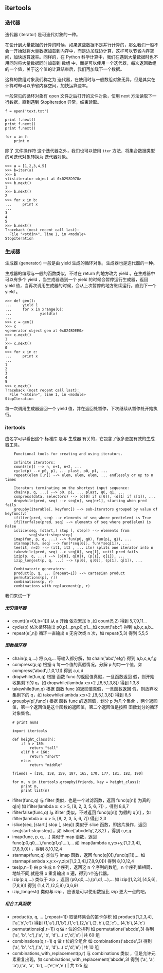 ## itertools

### 迭代器

迭代器 (iterator) 是可迭代对象的一种。

在设计到大量数据的计算的时候，如果这些数据不是并行计算的，那么我们一般不会一开始就将大量数据加载到内存中，而是边加载边计算，这样可以节省内存空间，加快运算速率。同样的，在 Python 科学计算中，我们在遇到大量数据时也不用同时将大量数据同时加载到 数组 中，而是可以使用一个迭代器，每次返回数组的一个值，关于这个值的计算结束后，我们再加载下一个数据。

这样的数组对象我们称之为 迭代器，在使用时与一般数组对象无异，但是其实在计算时却可以节省内存空间，加快运算速率。

一般常见的循环对象有 open 文件之后打开的文件对象，使用 next 方法读取下一行数据，直到遇到 StopIteration 异常，结束读取。

```
f = open('text.txt')

print f.next()
print f.next()
print f.next()

for x in f:
	print x
```

除了 文件操作符 这个迭代器之外，我们也可以使用 `iter` 方法，将集合数据类型的可迭代对象转换为 迭代器对象。

```
>>> a = [1,2,3,4,5]
>>> b=iter(a)
>>> b
<listiterator object at 0x0298D970>
>>> b.next()
1
>>> b.next()
2
>>> for x in b:
...     print x
...
3
4
5
>>> b.next()
Traceback (most recent call last):
  File "<stdin>", line 1, in <module>
StopIteration
```

### 生成器

生成器 (generator) 一般是由 yield 生成的循环对象，生成器也是迭代器的一种。

生成器的编写与一般的函数类似，不过在 return 的地方改为 yield 。在生成器中可以有多个 yield ，当生成器遇到一个 yield 的时候会暂停运行生成器，返回 yield 值，当再次调用生成器的时候，会从上次暂停的地方继续运行，直到下一个 yield 。

```
>>> def gen():
...     yield 1
...     for x in xrange(6):
...             yield(x)
...
>>> c = gen()
>>> c
<generator object gen at 0x024BDEE0>
>>> c.next()
1
>>> c.next()
0
>>> for x in c:
...     print x
...
1
2
3
4
5
>>> c.next()
Traceback (most recent call last):
  File "<stdin>", line 1, in <module>
StopIteration
```

每一次调用生成器返回一个 yield 值，并在返回处暂停，下次继续从暂停处开始执行。

### itertools

由名字可以看出这个 标准库 是与 生成器 有关的，它包含了很多更加有效的生成器工具。

```
	Functional tools for creating and using iterators.

	Infinite iterators:
    count([n]) --> n, n+1, n+2, ...
    cycle(p) --> p0, p1, ... plast, p0, p1, ...
    repeat(elem [,n]) --> elem, elem, elem, ... endlessly or up to n times

    Iterators terminating on the shortest input sequence:
    chain(p, q, ...) --> p0, p1, ... plast, q0, q1, ...
    compress(data, selectors) --> (d[0] if s[0]), (d[1] if s[1]), ...
    dropwhile(pred, seq) --> seq[n], seq[n+1], starting when pred fails
    groupby(iterable[, keyfunc]) --> sub-iterators grouped by value of keyfunc(v)
    ifilter(pred, seq) --> elements of seq where pred(elem) is True
    ifilterfalse(pred, seq) --> elements of seq where pred(elem) is False
    islice(seq, [start,] stop [, step]) --> elements from
           seq[start:stop:step]
    imap(fun, p, q, ...) --> fun(p0, q0), fun(p1, q1), ...
    starmap(fun, seq) --> fun(*seq[0]), fun(*seq[1]), ...
    tee(it, n=2) --> (it1, it2 , ... itn) splits one iterator into n
    takewhile(pred, seq) --> seq[0], seq[1], until pred fails
    izip(p, q, ...) --> (p[0], q[0]), (p[1], q[1]), ...
    izip_longest(p, q, ...) --> (p[0], q[0]), (p[1], q[1]), ...

    Combinatoric generators:
    product(p, q, ... [repeat=1]) --> cartesian product
    permutations(p[, r])
    combinations(p, r)
    combinations_with_replacement(p, r)

```

我们来试一下

##### 无穷循环器

- count([a=0[,b=1]]) 从 a 开始 依次累加 b ,如 count(5,2) 得到 5,7,9,11...
- cycle(p) 依次循环输出 p0,p1...pn,p0,p1...,如 count('abc') 得到 a,b,c,a,b...
- repeat(e[,n]) 循环一直输出 e 无穷次或 n 次，如 repeat(5,3) 得到 5,5,5

##### 函数循环器

- chain(p,q,...) 将 p,q,... 等输入都分解，如 chain('abc','efg') 得到 a,b,c,e,f,g
- compress(p,q) 根据 q 每一个值的真假情况，分解 p 的每一个值，如 compress('abcd',[1,0,1,1]) 得到 a,c,d
- dropwhile(fun,q) 根据 函数 func 的返回值真假，一旦函数返回 假，则开始收集剩下的 q，如 dropwhile(lambda x:x>2 ,[8,5,1,3,8]) 得到 1,3,8
- takewhile(fun,q) 根据 函数 func 的返回值真假，一旦函数返回 假，则放弃收集剩下的 q，如 takewhile(lambda x:x>2 ,[8,5,1,3,8]) 得到 8,5
- groupby(p[,func]) 根据 函数 func 的返回值，划分 p 为几个集合 ，两个返回值，第一个返回值是这个函数的返回值，第二个返回值是按照 函数划分的循环对象集合。<br>
	```
    # print nums

    import itertools

    def height_class(h):
        if h > 180:
            return "tall"
        elif h < 160:
            return "short"
        else:
            return "middle"

    friends = [191, 158, 159, 187, 165, 170, 177, 181, 182, 190]

    for m, n in itertools.groupby(friends, key = height_class):
        print m,
        print list(n)
	```
- ifilter(func,q) 与 filter 类似，也是一个过滤函数，返回 func(q[n]) 为真的 q[n] 如 ifilter(lambda x: x > 5, [8, 2, 3, 5, 6, 7]) ，得到 8,6,7
- ifilterfalse(func,q) 与 ifilter 类似，不过返回 func(q[n]) 为假的 q[n] ，如 ifilter(lambda x: x > 5, [8, 2, 3, 5, 6, 7]) 得到 2,3
- islice(seq, [start,] stop [, step]) 类似于 slice 函数，即接片操作，返回 seq[start:stop:step] ，如 islice('abcdefg',2,8,2) ，得到 c,e,g
- imap(func, p, q, ...) 类似于 map 函数，返回 func(p0,q0,...),func(p1,q1,...),... 如 imap(lambda x,y:x+y,[1,2,3,4],[7,8,9,0]) ，得到 8,10,12,4
- starmap(func,q) 类似与 imap 函数，返回 func(q[0]),func(q[1]),... 如 starmap(lambda x,y:x+y,zip([1,2,3,4],[7,8,9,0])) 得到 8,10,12,4
- tee(p,n=1) 由 p 生成 n 个序列，返回这 n 个序列的数组，n 个序列值相同，地址不同,就是将 p 重复输出 n 遍，得到n个迭代器。
- izip(p,q,...) 类似于 zip ，返回 (p0,q0,...),(p1,q1,...),... 如 izip([1,2,3],[4,5,6],[7,8,9]) 得到 (1,4,7),(2,5,8),(3,6,9)
- izip_longest() 类似与 izip ，应该是可以使用数据比 izip 更大一点的吧。

##### 组合工具函数

- product(p, q, ... [,repeat=1]) 取循环集合的笛卡尔积 如 product([1,2,3,4],['a','b','c']) 得到 (1,'a'),(1,'b'),(1,'c'),(2,'a'),(2,'b'),(2,'c')...(4,'b'),(4,'c')
- permutations(q[,r=1]) q 做 r 位的全排列 如 permutations('abcde',3) 得到 ('a', 'b', 'c'),('a', 'b', 'd')...('c','d','e') |共 60 组
- combinations(q,r=1) q 做 r 位的全组合 如 combinations('abcde',3) 得到 ('a', 'b', 'c'),('a', 'b', 'd')...('c','d','e') |共 10 组
- combinations_with_replacement(p,r) 与 combinations 类似 ，但是允许元素重复出现，如 combinations_with_replacement('abcde',3) 得到 ('a', 'a', 'a'),('a', 'a', 'b'),...('e','e','e') | 共 125 组


